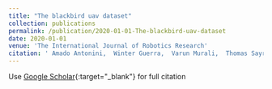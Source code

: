```yaml
---
title: "The blackbird uav dataset"
collection: publications
permalink: /publication/2020-01-01-The-blackbird-uav-dataset
date: 2020-01-01
venue: 'The International Journal of Robotics Research'
citation: ' Amado Antonini,  Winter Guerra,  Varun Murali,  Thomas Sayre-McCord,  Sertac Karaman, &quot;The blackbird uav dataset.&quot; The International Journal of Robotics Research, 2020.'
---
```

Use [Google Scholar](https://scholar.google.com/scholar?q=The+blackbird+uav+dataset){:target="_blank"} for full citation
